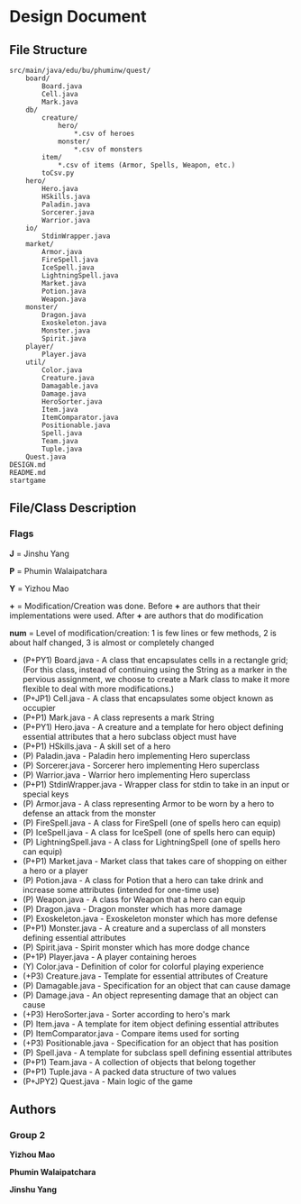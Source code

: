 # Design Document

## File Structure

```
src/main/java/edu/bu/phuminw/quest/
    board/
        Board.java
        Cell.java
        Mark.java
    db/
        creature/
            hero/
                *.csv of heroes
            monster/
                *.csv of monsters
        item/
            *.csv of items (Armor, Spells, Weapon, etc.)
        toCsv.py
    hero/
        Hero.java
        HSkills.java
        Paladin.java
        Sorcerer.java
        Warrior.java
    io/
        StdinWrapper.java
    market/
        Armor.java
        FireSpell.java
        IceSpell.java
        LightningSpell.java
        Market.java
        Potion.java
        Weapon.java
    monster/
        Dragon.java
        Exoskeleton.java
        Monster.java
        Spirit.java
    player/
        Player.java
    util/
        Color.java
        Creature.java
        Damagable.java
        Damage.java
        HeroSorter.java
        Item.java
        ItemComparator.java
        Positionable.java
        Spell.java
        Team.java
        Tuple.java
    Quest.java
DESIGN.md
README.md
startgame
```

## File/Class Description

### Flags

**J** = Jinshu Yang

**P** = Phumin Walaipatchara 

**Y** = Yizhou Mao

**+** = Modification/Creation was done. Before **+** are authors that their implementations were used. After **+** are authors that do modification

**num** = Level of modification/creation: 1 is few lines or few methods, 2 is about half changed, 3 is almost or completely changed

- (P+PY1) Board.java - A class that encapsulates cells in a rectangle grid; (For this class, instead of continuing using the String as a marker in the pervious assignment, we choose to create a Mark class to make it more flexible to deal with more modifications.)
- (P+JP1) Cell.java - A class that encapsulates some object known as occupier
- (P+P1) Mark.java - A class represents a mark String
- (P+PY1) Hero.java - A creature and a template for hero object defining essential attributes that a hero subclass object must have
- (P+P1) HSkills.java - A skill set of a hero
- (P) Paladin.java - Paladin hero implementing Hero superclass
- (P) Sorcerer.java - Sorcerer hero implementing Hero superclass
- (P) Warrior.java - Warrior hero implementing Hero superclass
- (P+P1) StdinWrapper.java - Wrapper class for stdin to take in an input or special keys
- (P) Armor.java - A class representing Armor to be worn by a hero to defense an attack from the monster
- (P) FireSpell.java - A class for FireSpell (one of spells hero can equip)
- (P) IceSpell.java - A class for IceSpell (one of spells hero can equip)
- (P) LightningSpell.java - A class for LightningSpell (one of spells hero can equip)
- (P+P1) Market.java - Market class that takes care of shopping on either a hero or a player
- (P) Potion.java - A class for Potion that a hero can take drink and increase some attributes (intended for one-time use)
- (P) Weapon.java - A class for Weapon that a hero can equip
- (P) Dragon.java - Dragon monster which has more damage
- (P) Exoskeleton.java - Exoskeleton monster which has more defense
- (P+P1) Monster.java - A creature and a superclass of all monsters defining essential attributes
- (P) Spirit.java - Spirit monster which has more dodge chance
- (P+1P) Player.java - A player containing heroes
- (Y) Color.java - Definition of color for colorful playing experience
- (+P3) Creature.java - Template for essential attributes of Creature
- (P) Damagable.java - Specification for an object that can cause damage
- (P) Damage.java - An object representing damage that an object can cause
- (+P3) HeroSorter.java - Sorter according to hero's mark
- (P) Item.java - A template for item object defining essential attributes
- (P) ItemComparator.java - Compare items used for sorting
- (+P3) Positionable.java - Specification for an object that has position
- (P) Spell.java - A template for subclass spell defining essential attributes
- (P+P1) Team.java - A collection of objects that belong together
- (P+P1) Tuple.java - A packed data structure of two values
- (P+JPY2) Quest.java - Main logic of the game



## Authors

### Group 2

**Yizhou Mao**

**Phumin Walaipatchara**

**Jinshu Yang**
